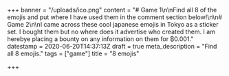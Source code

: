 +++
banner = "/uploads/ico.png"
content = "# Game 1\n\nFind all 8 of the emojis and put where I have used them in the comment section below!\n\n# Game 2\n\nI came across these cool japanese emojis in Tokyo as a sticker set. I bought them but no where does it advertise who created them. I am herebye placing a bounty on any information on them for ₿0.001."
datestamp = 2020-06-20T14:37:13Z
draft = true
meta_description = "Find all 8 emojis."
tags = ["game"]
title = "8 emojis"

+++
